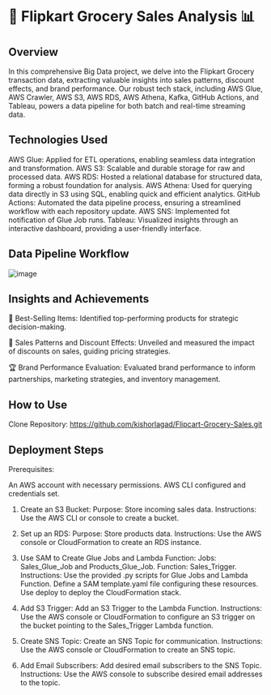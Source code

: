 # 🛒 Flipkart Grocery Sales Analysis 📊
## Overview
In this comprehensive Big Data project, we delve into the Flipkart Grocery transaction data, extracting valuable insights into sales patterns, discount effects, and brand performance. Our robust tech stack, including AWS Glue, AWS Crawler, AWS S3, AWS RDS, AWS Athena, Kafka, GitHub Actions, and Tableau, powers a data pipeline for both batch and real-time streaming data.

## Technologies Used
AWS Glue: Applied for ETL operations, enabling seamless data integration and transformation.
AWS S3: Scalable and durable storage for raw and processed data.
AWS RDS: Hosted a relational database for structured data, forming a robust foundation for analysis.
AWS Athena: Used for querying data directly in S3 using SQL, enabling quick and efficient analytics.
GitHub Actions: Automated the data pipeline process, ensuring a streamlined workflow with each repository update.
AWS SNS: Implemented fot notification of Glue Job runs.
Tableau: Visualized insights through an interactive dashboard, providing a user-friendly interface.

## Data Pipeline Workflow

![image](https://github.com/kishorlagad/Flipcart-Grocery-Sales/assets/92357062/83b489c7-4918-491a-8b5b-282f808ba60e)

## Insights and Achievements
🚀 Best-Selling Items: Identified top-performing products for strategic decision-making.

💸 Sales Patterns and Discount Effects: Unveiled and measured the impact of discounts on sales, guiding pricing strategies.

🏆 Brand Performance Evaluation: Evaluated brand performance to inform partnerships, marketing strategies, and inventory management.

## How to Use
Clone Repository:
https://github.com/kishorlagad/Flipcart-Grocery-Sales.git


## Deployment Steps
Prerequisites:

An AWS account with necessary permissions. AWS CLI configured and credentials set.

1. Create an S3 Bucket: Purpose: Store incoming sales data. Instructions: Use the AWS CLI or console to create a bucket.

2. Set up an RDS: Purpose: Store products data. Instructions: Use the AWS console or CloudFormation to create an RDS instance.

3. Use SAM to Create Glue Jobs and Lambda Function: Jobs: Sales_Glue_Job and Products_Glue_Job. Function: Sales_Trigger. Instructions: Use the provided .py scripts for Glue Jobs and Lambda Function. Define a SAM template.yaml file configuring these resources. Use deploy to deploy the CloudFormation stack.

4. Add S3 Trigger: Add an S3 Trigger to the Lambda Function. Instructions: Use the AWS console or CloudFormation to configure an S3 trigger on the bucket pointing to the Sales_Trigger Lambda function.

5. Create SNS Topic: Create an SNS Topic for communication. Instructions: Use the AWS console or CloudFormation to create an SNS topic.

6. Add Email Subscribers: Add desired email subscribers to the SNS Topic. Instructions: Use the AWS console to subscribe desired email addresses to the topic.
